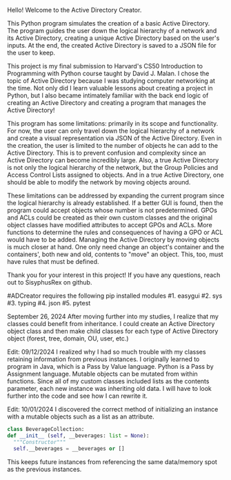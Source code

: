Hello! Welcome to the Active Directory Creator.

This Python program simulates the creation of a basic Active Directory.  
The program guides the user down the logical hierarchy of a network and its Active Directory, 
creating a unique Active Directory based on the user's inputs.
At the end, the created Active Directory is saved to a JSON file for the user to keep.


This project is my final submission to Harvard's CS50 Introduction to Programming with Python course taught by David J. Malan.
I chose the topic of Active Directory because I was studying computer networking at the time.
Not only did I learn valuable lessons about creating a project in Python, but I also became intimately familiar
with the back end logic of creating an Active Directory and creating a program that manages the Active Directory!

This program has some limitations: primarily in its scope and functionality.  For now, the user can only travel down
the logical hierarchy of a network and create a visual representation via JSON of the Active Directory.  Even in 
the creation, the user is limited to the number of objects he can add to the Active Directory.  This is to prevent
confusion and complexity since an Active Directory can become incredibly large.  Also, a true Active Directory
is not only the logical hierarchy of the network, but the Group Policies and Access Control Lists assigned to objects.  And in
a true Active Directory, one should be able to modify the network by moving objects around.

These limitations can be addressed by expanding the current program since the logical hierarchy is already established.  If
a better GUI is found, then the program could accept objects whose number is not predetermined.  GPOs and ACLs could be created as
their own custom classes and the original object classes have modified attributes to accept GPOs and ACLs.  More functions to determine 
the rules and consequences of having a GPO or ACL would have to be added.  Managing the Active Directory by moving objects is
much closer at hand.  One only need change an object's container and the containers', both new and old, contents to "move" an object.
This, too, must have rules that must be defined.

Thank you for your interest in this project!
If you have any questions, reach out to SisyphusRex on github.

#ADCreator requires the following pip installed modules
#1. easygui
#2. sys
#3. typing
#4. json
#5. pytest

September 26, 2024
After moving further into my studies, I realize that my classes could benefit from inheritance.  I could create an Active Directory object class and then make child classes for each type of Active Directory object (forest, tree, domain, OU, user, etc.)

Edit: 09/12/2024
I realized why I had so much trouble with my classes retaining information from previous instances.  I originally learned to program in Java, which is a Pass by Value language.  Python is a Pass by Assignment language.  Mutable objects can be mutated from within functions.  Since all of my custom classes included lists as the contents parameter, each new instance was inheriting old data.  I will have to look further into the code and see how I can rewrite it.

Edit: 10/01/2024
I discovered the correct method of initializing an instance with a mutable objects such as a list as an attribute.  
  ```python
class BeverageCollection:
  def __init__ (self, __beverages: list = None):
    """Constructor"""
    self.__beverages = __beverages or []
```
This keeps future instances from referencing the same data/memory spot as the previous instances.

